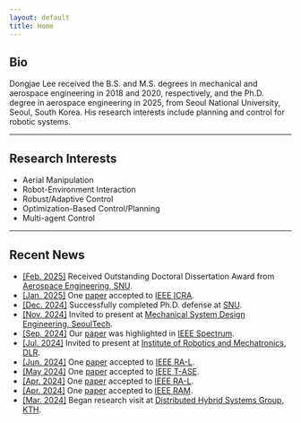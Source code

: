 ```yaml
---
layout: default
title: Home
---
```


## Bio
Dongjae Lee received the B.S. and M.S. degrees in mechanical and aerospace engineering in 2018 and 2020, respectively, and the Ph.D. degree in aerospace engineering in 2025, from Seoul National University, Seoul, South Korea. His research interests include planning and control for robotic systems.

---
## Research Interests
- Aerial Manipulation
- Robot-Environment Interaction
- Robust/Adaptive Control
- Optimization-Based Control/Planning
- Multi-agent Control

---
## Recent News
- <u>[Feb. 2025]</u> Received Outstanding Doctoral Dissertation Award from <a href="https://aerospace.snu.ac.kr/en">Aerospace Engineering, SNU</a>.
- <u>[Jan. 2025]</u> One <a href="https://arxiv.org/abs/2501.16719">paper</a> accepted to <a href="https://www.ieee-ras.org/conferences-workshops/fully-sponsored/icra">IEEE ICRA</a>.
- <u>[Dec. 2024]</u> Successfully completed Ph.D. defense at <a href="https://en.snu.ac.kr/index.html">SNU</a>. 
- <u>[Nov. 2024]</u> Invited to present at <a href="https://msd.seoultech.ac.kr/en">Mechanical System Design Engineering, SeoulTech</a>.
- <u>[Sep. 2024]</u> Our <a href="https://ieeexplore.ieee.org/abstract/document/10563997">paper</a> was highlighted in <a href="https://spectrum.ieee.org/cargo-drone-2669117300">IEEE Spectrum</a>.
- <u>[Jul. 2024]</u> Invited to present at <a href="https://www.dlr.de/en/rm/about-us/institute">Institute of Robotics and Mechatronics, DLR</a>.
- <u>[Jun. 2024]</u> One <a href="https://ieeexplore.ieee.org/abstract/document/10563997">paper</a> accepted to <a href="https://ieeexplore.ieee.org/xpl/RecentIssue.jsp?punumber=7083369">IEEE RA-L</a>.
- <u>[May 2024]</u> One <a href="https://ieeexplore.ieee.org/abstract/document/10552772">paper</a> accepted to <a href="https://ieeexplore.ieee.org/xpl/RecentIssue.jsp?punumber=8856">IEEE T-ASE</a>.
- <u>[Apr. 2024]</u> One <a href="https://ieeexplore.ieee.org/abstract/document/10483266">paper</a> accepted to <a href="https://ieeexplore.ieee.org/xpl/RecentIssue.jsp?punumber=7083369">IEEE RA-L</a>.
- <u>[Apr. 2024]</u> One <a href="https://ieeexplore.ieee.org/abstract/document/10697977">paper</a> accepted to <a href="https://ieeexplore.ieee.org/xpl/RecentIssue.jsp?punumber=100">IEEE RAM</a>.
- <u>[Mar. 2024]</u> Began research visit at <a href="https://people.kth.se/~dimos/">Distributed Hybrid Systems Group, KTH</a>.

<!-- <ul>
    <li>
        <div style="overflow: hidden; max-width: 700px; display: flex;">
            <div style="float: left; width: 30%; margin-right: 10px;">
                <img src="/img/2024tase.png" alt="selected_1" style="max-width: 100%; height: auto;" onclick="openModal(this.src)">
            </div>
            <div style="width: 70%;">
                <b>[T-ASE2024]</b> Autonomous Heavy Object Pushing Using a Coaxial Tiltrotor <br />
                <a href="https://www.youtube.com/watch?v=DW7YzORGIg8">Video</a> |
                <a href="/files/2024TASE.pdf">Paper</a>
            </div>
        </div>
    </li>
    <li>
        <div style="overflow: hidden; max-width: 700px; display: flex;">
            <div style="float: left; width: 30%; margin-right: 10px;">
                <img src="/img/2024ram.png" alt="selected_5" style="max-width: 100%; height: auto;" onclick="openModal(this.src)">
            </div>
            <div style="width: 70%;">
                <b>[RAM2024]</b> Autonomous excavator for precise earthcutting and onboard landscape inspection <br />
                <a href="https://www.youtube.com/watch?v=E4emCP-wNF4">Video</a> |
                <a href="/files/2024RAM.pdf">Paper</a>
            </div>
        </div>
    </li>
    <li>
        <div style="overflow: hidden; max-width: 700px; display: flex;">
            <div style="float: left; width: 30%; margin-right: 10px;">
                <img src="/img/tro_hybrid_sub.png" alt="selected_3" style="max-width: 100%; height: auto;" onclick="openModal(this.src)">
            </div>
            <div style="width: 70%;">
                <b>[Under review]</b> Aerial physical interaction with robust stability guarantee against sudden collision and contact‑loss <br />
                <a href="https://youtu.be/t0-__4vfCNQ">Video</a> |
                <a href="/files/2024TROrevision.pdf">Paper</a>
            </div>
        </div>
    </li>
    <li>
        <div style="overflow: hidden; max-width: 700px; display: flex;">
            <div style="float: left; width: 30%; margin-right: 10px;">
                <img src="/img/omni_sub.png" alt="selected_4" style="max-width: 100%; height: auto;" onclick="openModal(this.src)">
            </div>
            <div style="width: 70%;">
                <b>[Under review]</b> Autonomous Aerial Manipulation at Arbitrary Pose in SE(3) with Robust Control and Whole-body Planning <br />
                <a href="https://youtu.be/ZKdBBr1UoJA">Video</a>
            </div>
        </div>
    </li>
</ul> -->
